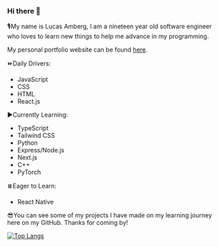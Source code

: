 ### Hi there 👋

🎙️My name is Lucas Amberg, I am a nineteen year old software engineer who loves to learn new things to help me advance in my programming.

My personal portfolio website can be found [here](https://lucasamberg.dev/).

⏩Daily Drivers:
- JavaScript
- CSS
- HTML
- React.js


▶️Currently Learning:
- TypeScript
- Tailwind CSS
- Python
- Express/Node.js
- Next.js
- C++
- PyTorch

⏸️Eager to Learn:
- React Native

😎You can see some of my projects I have made on my learning journey here on my GitHub. Thanks for coming by!

[![Top Langs](https://github-readme-stats.vercel.app/api/top-langs/?username=lucas-amberg&layout=pie&theme=dark)](https://github.com/lucas-amberg/github-readme-stats)
